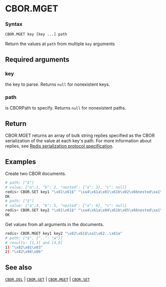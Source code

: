 
# CBOR.MGET

### Syntax
```bash
CBOR.MGET key [key ...] path
```

Return the values at `path` from multiple `key` arguments

## Required arguments

### key
the key to parse. Returns `null` for nonexistent keys.

### path
is CBORPath to specify. Returns `null` for nonexistent paths.

## Return

CBOR.MGET returns an array of bulk string replies specified as the CBOR serialization of the value at each key's path.
For more information about replies, see [Redis serialization protocol specification](/docs/reference/protocol-spec).

## Examples

Create two CBOR documents.
```bash
# path: ["$"]
# value: {"a":1, "b": 2, "nested": {"a": 3}, "c": null}
redis> CBOR.SET key1 "\x81\x61$" "\xa4\x61a\x01\x61b\x02\x66nested\xa1\x61a\x03\x61c\xf6"
OK
# path: ["$"]
# value: {"a":4, "b": 5, "nested": {"a": 6}, "c": null}
redis> CBOR.SET key2 "\x81\x61$" "\xa4\x61a\x04\x61b\x05\x66nested\xa1\x61a\x06\x61c\xf6"
OK
```

Get values from all arguments in the documents.
```bash
redis> CBOR.MGET key1 key2 "\x82\x61$\xa1\x62..\x61a"
# path: ["$", {"..": "a"}]
# results: [1,3] and [4,6]
1) "\x82\x01\x03"
2) "\x82\x04\x06"
```
</details>

## See also

[`CBOR.DEL`](cbor.del.md) | [`CBOR.GET`](cbor.get.md) | [`CBOR.MGET`](cbor.mget.md) | [`CBOR.SET`](cbor.set.md)